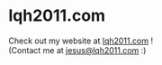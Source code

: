 # lqh2011.com

Check out my website at [lqh2011.com](https://lqh2011.com/) !  
(Contact me at jesus@lqh2011.com :)
